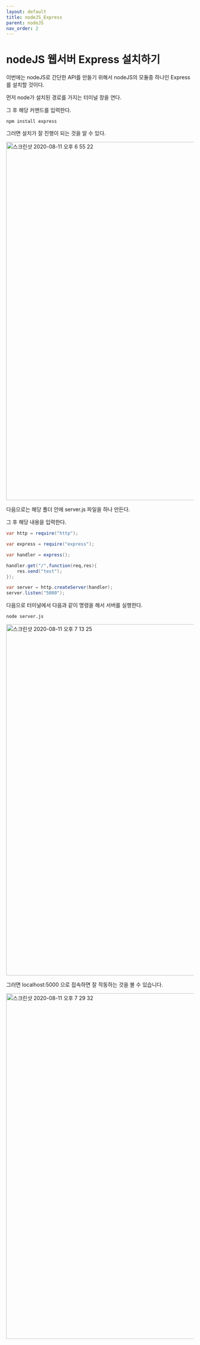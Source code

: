```yaml
---
layout: default
title: nodeJS_Express
parent: nodeJS
nav_order: 2
---
```


# nodeJS 웹서버 Express 설치하기

이번에는 nodeJS로 간단한 API를 만들기 위해서 nodeJS의 모듈중 하나인 Express를 설치할 것이다.

먼저 node가 설치된 경로를 가지는 터미널 창을 연다.

그 후 해당 커맨드를 입력한다.

```
npm install express
```

그러면 설치가 잘 진행이 되는 것을 알 수 있다.

<img width="961" alt="스크린샷 2020-08-11 오후 6 55 22" src="https://user-images.githubusercontent.com/16849874/89884234-38413980-dc04-11ea-9930-ea50c0cc97f1.png">

다음으로는 해당 폴더 안에 server.js 파일을 하나 만든다.

그 후 해당 내용을 입력한다.

```java
var http = require("http");

var express = require("express");

var handler = express();

handler.get("/",function(req,res){
    res.send("test");
});

var server = http.createServer(handler);
server.listen("5000");
```

다음으로 터미널에서 다음과 같이 명령을 해서 서버를 실행한다.

```
node server.js
```

<img width="942" alt="스크린샷 2020-08-11 오후 7 13 25" src="https://user-images.githubusercontent.com/16849874/89885903-bd2d5280-dc06-11ea-81ad-104a0aafd042.png">

그러면 localhost:5000 으로 접속하면 잘 작동하는 것을 볼 수 있습니다.

<img width="927" alt="스크린샷 2020-08-11 오후 7 29 32" src="https://user-images.githubusercontent.com/16849874/89887310-fd8dd000-dc08-11ea-909a-ce1b32fd4c87.png">
